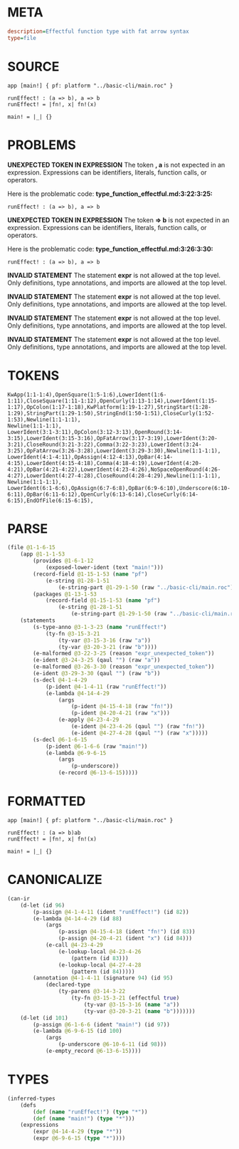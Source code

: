 # META
~~~ini
description=Effectful function type with fat arrow syntax
type=file
~~~
# SOURCE
~~~roc
app [main!] { pf: platform "../basic-cli/main.roc" }

runEffect! : (a => b), a => b
runEffect! = |fn!, x| fn!(x)

main! = |_| {}
~~~
# PROBLEMS
**UNEXPECTED TOKEN IN EXPRESSION**
The token **, a** is not expected in an expression.
Expressions can be identifiers, literals, function calls, or operators.

Here is the problematic code:
**type_function_effectful.md:3:22:3:25:**
```roc
runEffect! : (a => b), a => b
```


**UNEXPECTED TOKEN IN EXPRESSION**
The token **=> b** is not expected in an expression.
Expressions can be identifiers, literals, function calls, or operators.

Here is the problematic code:
**type_function_effectful.md:3:26:3:30:**
```roc
runEffect! : (a => b), a => b
```


**INVALID STATEMENT**
The statement **expr** is not allowed at the top level.
Only definitions, type annotations, and imports are allowed at the top level.

**INVALID STATEMENT**
The statement **expr** is not allowed at the top level.
Only definitions, type annotations, and imports are allowed at the top level.

**INVALID STATEMENT**
The statement **expr** is not allowed at the top level.
Only definitions, type annotations, and imports are allowed at the top level.

**INVALID STATEMENT**
The statement **expr** is not allowed at the top level.
Only definitions, type annotations, and imports are allowed at the top level.

# TOKENS
~~~zig
KwApp(1:1-1:4),OpenSquare(1:5-1:6),LowerIdent(1:6-1:11),CloseSquare(1:11-1:12),OpenCurly(1:13-1:14),LowerIdent(1:15-1:17),OpColon(1:17-1:18),KwPlatform(1:19-1:27),StringStart(1:28-1:29),StringPart(1:29-1:50),StringEnd(1:50-1:51),CloseCurly(1:52-1:53),Newline(1:1-1:1),
Newline(1:1-1:1),
LowerIdent(3:1-3:11),OpColon(3:12-3:13),OpenRound(3:14-3:15),LowerIdent(3:15-3:16),OpFatArrow(3:17-3:19),LowerIdent(3:20-3:21),CloseRound(3:21-3:22),Comma(3:22-3:23),LowerIdent(3:24-3:25),OpFatArrow(3:26-3:28),LowerIdent(3:29-3:30),Newline(1:1-1:1),
LowerIdent(4:1-4:11),OpAssign(4:12-4:13),OpBar(4:14-4:15),LowerIdent(4:15-4:18),Comma(4:18-4:19),LowerIdent(4:20-4:21),OpBar(4:21-4:22),LowerIdent(4:23-4:26),NoSpaceOpenRound(4:26-4:27),LowerIdent(4:27-4:28),CloseRound(4:28-4:29),Newline(1:1-1:1),
Newline(1:1-1:1),
LowerIdent(6:1-6:6),OpAssign(6:7-6:8),OpBar(6:9-6:10),Underscore(6:10-6:11),OpBar(6:11-6:12),OpenCurly(6:13-6:14),CloseCurly(6:14-6:15),EndOfFile(6:15-6:15),
~~~
# PARSE
~~~clojure
(file @1-1-6-15
	(app @1-1-1-53
		(provides @1-6-1-12
			(exposed-lower-ident (text "main!")))
		(record-field @1-15-1-53 (name "pf")
			(e-string @1-28-1-51
				(e-string-part @1-29-1-50 (raw "../basic-cli/main.roc"))))
		(packages @1-13-1-53
			(record-field @1-15-1-53 (name "pf")
				(e-string @1-28-1-51
					(e-string-part @1-29-1-50 (raw "../basic-cli/main.roc"))))))
	(statements
		(s-type-anno @3-1-3-23 (name "runEffect!")
			(ty-fn @3-15-3-21
				(ty-var @3-15-3-16 (raw "a"))
				(ty-var @3-20-3-21 (raw "b"))))
		(e-malformed @3-22-3-25 (reason "expr_unexpected_token"))
		(e-ident @3-24-3-25 (qaul "") (raw "a"))
		(e-malformed @3-26-3-30 (reason "expr_unexpected_token"))
		(e-ident @3-29-3-30 (qaul "") (raw "b"))
		(s-decl @4-1-4-29
			(p-ident @4-1-4-11 (raw "runEffect!"))
			(e-lambda @4-14-4-29
				(args
					(p-ident @4-15-4-18 (raw "fn!"))
					(p-ident @4-20-4-21 (raw "x")))
				(e-apply @4-23-4-29
					(e-ident @4-23-4-26 (qaul "") (raw "fn!"))
					(e-ident @4-27-4-28 (qaul "") (raw "x")))))
		(s-decl @6-1-6-15
			(p-ident @6-1-6-6 (raw "main!"))
			(e-lambda @6-9-6-15
				(args
					(p-underscore))
				(e-record @6-13-6-15)))))
~~~
# FORMATTED
~~~roc
app [main!] { pf: platform "../basic-cli/main.roc" }

runEffect! : (a => b)ab
runEffect! = |fn!, x| fn!(x)

main! = |_| {}
~~~
# CANONICALIZE
~~~clojure
(can-ir
	(d-let (id 96)
		(p-assign @4-1-4-11 (ident "runEffect!") (id 82))
		(e-lambda @4-14-4-29 (id 88)
			(args
				(p-assign @4-15-4-18 (ident "fn!") (id 83))
				(p-assign @4-20-4-21 (ident "x") (id 84)))
			(e-call @4-23-4-29
				(e-lookup-local @4-23-4-26
					(pattern (id 83)))
				(e-lookup-local @4-27-4-28
					(pattern (id 84)))))
		(annotation @4-1-4-11 (signature 94) (id 95)
			(declared-type
				(ty-parens @3-14-3-22
					(ty-fn @3-15-3-21 (effectful true)
						(ty-var @3-15-3-16 (name "a"))
						(ty-var @3-20-3-21 (name "b")))))))
	(d-let (id 101)
		(p-assign @6-1-6-6 (ident "main!") (id 97))
		(e-lambda @6-9-6-15 (id 100)
			(args
				(p-underscore @6-10-6-11 (id 98)))
			(e-empty_record @6-13-6-15))))
~~~
# TYPES
~~~clojure
(inferred-types
	(defs
		(def (name "runEffect!") (type "*"))
		(def (name "main!") (type "*")))
	(expressions
		(expr @4-14-4-29 (type "*"))
		(expr @6-9-6-15 (type "*"))))
~~~